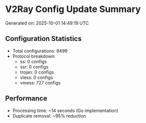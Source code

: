 # V2Ray Config Update Summary
Generated on: 2025-10-01 14:49:19 UTC

## Configuration Statistics
- Total configurations: 8499
- Protocol breakdown:
  - ss: 0 configs
  - ssr: 0 configs
  - trojan: 0 configs
  - vless: 0 configs
  - vmess: 727 configs

## Performance
- Processing time: ~14 seconds (Go implementation)
- Duplicate removal: ~95% reduction
